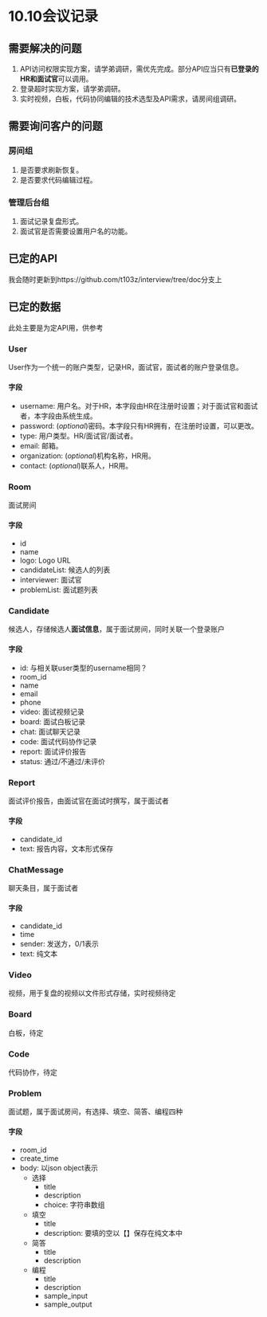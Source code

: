 # 10.10会议记录
## 需要解决的问题
1. API访问权限实现方案，请学弟调研，需优先完成。部分API应当只有**已登录的HR和面试官**可以调用。
2. 登录超时实现方案，请学弟调研。
3. 实时视频，白板，代码协同编辑的技术选型及API需求，请房间组调研。

## 需要询问客户的问题
### 房间组
1. 是否要求刷新恢复。
2. 是否要求代码编辑过程。
### 管理后台组
1. 面试记录复盘形式。
2. 面试官是否需要设置用户名的功能。

## 已定的API
我会随时更新到https://github.com/t103z/interview/tree/doc分支上

## 已定的数据
此处主要是为定API用，供参考
### User
User作为一个统一的账户类型，记录HR，面试官，面试者的账户登录信息。
#### 字段
* username: 用户名。对于HR，本字段由HR在注册时设置；对于面试官和面试者，本字段由系统生成。
* password: (*optional*)密码。本字段只有HR拥有，在注册时设置，可以更改。
* type: 用户类型。HR/面试官/面试者。
* email: 邮箱。
* organization: (*optional*)机构名称，HR用。
* contact: (*optional*)联系人，HR用。

### Room
面试房间
#### 字段
* id
* name
* logo: Logo URL
* candidateList: 候选人的列表
* interviewer: 面试官
* problemList: 面试题列表

### Candidate
候选人，存储候选人**面试信息**，属于面试房间，同时关联一个登录账户
#### 字段
* id: 与相关联user类型的username相同？
* room_id
* name
* email
* phone
* video: 面试视频记录
* board: 面试白板记录
* chat: 面试聊天记录
* code: 面试代码协作记录
* report: 面试评价报告
* status: 通过/不通过/未评价

### Report
面试评价报告，由面试官在面试时撰写，属于面试者
#### 字段
* candidate_id
* text: 报告内容，文本形式保存

### ChatMessage
聊天条目，属于面试者
#### 字段
* candidate_id
* time
* sender: 发送方，0/1表示
* text: 纯文本

### Video
视频，用于复盘的视频以文件形式存储，实时视频待定

### Board
白板，待定

### Code
代码协作，待定

### Problem
面试题，属于面试房间，有选择、填空、简答、编程四种
#### 字段
* room_id
* create_time
* body: 以json object表示
  * 选择
    * title
    * description
    * choice: 字符串数组
  * 填空
    * title
    * description: 要填的空以【】保存在纯文本中
  * 简答
    * title
    * description
  * 编程
    * title
    * description
    * sample_input
    * sample_output
